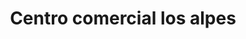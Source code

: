 ---
title: "Centro comercial los alpes"
url: /barcelona/centro-comercial-los-alpes/
shop: centro comercial
---